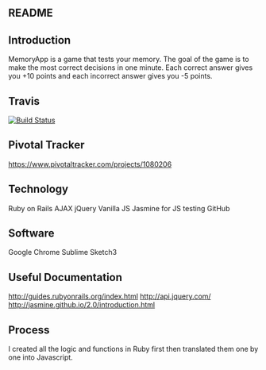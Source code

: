 ## README

## Introduction

MemoryApp is a game that tests your memory. The goal of the game is to make the most correct decisions in one minute. Each correct answer gives you +10 points and each incorrect answer gives you -5 points.

## Travis

[![Build Status](https://travis-ci.org/CH-JesseMa/memory_app.svg?branch=master)](https://travis-ci.org/CH-JesseMa/memory_app)

## Pivotal Tracker

https://www.pivotaltracker.com/projects/1080206

## Technology

Ruby on Rails
AJAX
jQuery
Vanilla JS
Jasmine for JS testing
GitHub

## Software

Google Chrome
Sublime
Sketch3

## Useful Documentation

http://guides.rubyonrails.org/index.html
http://api.jquery.com/
http://jasmine.github.io/2.0/introduction.html


## Process

I created all the logic and functions in Ruby first then translated them one by one into Javascript.

